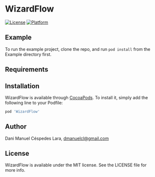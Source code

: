 # WizardFlow

[![License](https://img.shields.io/cocoapods/l/WizardFlow.svg?style=flat)](http://cocoapods.org/pods/WizardFlow)
[![Platform](https://img.shields.io/cocoapods/p/WizardFlow.svg?style=flat)](http://cocoapods.org/pods/WizardFlow)

## Example

To run the example project, clone the repo, and run `pod install` from the Example directory first.

## Requirements

## Installation

WizardFlow is available through [CocoaPods](http://cocoapods.org). To install
it, simply add the following line to your Podfile:

```ruby
pod 'WizardFlow'
```

## Author

Dani Manuel Céspedes Lara, dmanuelcl@gmail.com

## License

WizardFlow is available under the MIT license. See the LICENSE file for more info.
